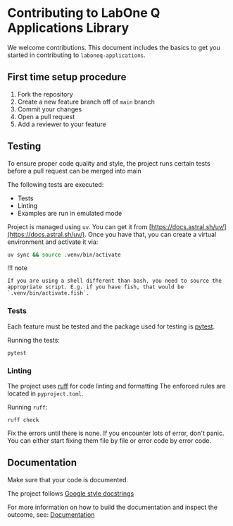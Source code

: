 # Contributing to LabOne Q Applications Library

We welcome contributions. This document includes the basics to get you started in contributing to `laboneq-applications`.

<!--- TODO: More detailed information -->

## First time setup procedure

<!--- TODO: More detailed information -->

1. Fork the repository
2. Create a new feature branch off of `main` branch
3. Commit your changes
4. Open a pull request
5. Add a reviewer to your feature

## Testing

To ensure proper code quality and style, the project runs certain tests before a pull request can be merged into main

The following tests are executed:

- Tests
- Linting
- Examples are run in emulated mode

Project is managed using `uv`. You can get it from
[https://docs.astral.sh/uv/](https://docs.astral.sh/uv/). Once you have that,
you can create a virtual environment and activate it via:

``` sh
uv sync && source .venv/bin/activate
```

!!! note

    If you are using a shell different than bash, you need to source the
    appropriate script. E.g. if you have fish, that would be
    `.venv/bin/activate.fish`.

### Tests

Each feature must be tested and the package used for testing is [pytest](https://docs.pytest.org/en/latest/).

Running the tests:

```
pytest
```

### Linting

The project uses [ruff](https://docs.astral.sh/ruff/) for code linting and formatting
The enforced rules are located in `pyproject.toml`.

Running `ruff`:

```
ruff check
```

Fix the errors until there is none. If you encounter lots of error, don't panic. You can either
start fixing them file by file or error code by error code.

## Documentation

Make sure that your code is documented.

The project follows [Google style docstrings](https://google.github.io/styleguide/pyguide.html)

For more information on how to build the documentation and inspect the outcome, see: [Documentation](docs/README.md)
